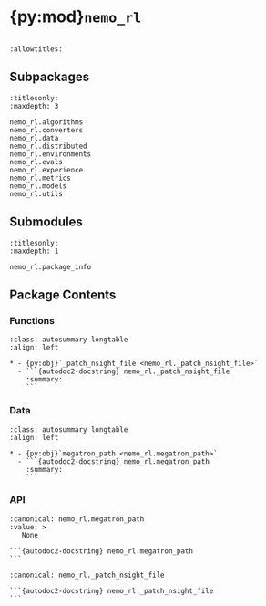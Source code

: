 # {py:mod}`nemo_rl`

```{py:module} nemo_rl
```

```{autodoc2-docstring} nemo_rl
:allowtitles:
```

## Subpackages

```{toctree}
:titlesonly:
:maxdepth: 3

nemo_rl.algorithms
nemo_rl.converters
nemo_rl.data
nemo_rl.distributed
nemo_rl.environments
nemo_rl.evals
nemo_rl.experience
nemo_rl.metrics
nemo_rl.models
nemo_rl.utils
```

## Submodules

```{toctree}
:titlesonly:
:maxdepth: 1

nemo_rl.package_info
```

## Package Contents

### Functions

````{list-table}
:class: autosummary longtable
:align: left

* - {py:obj}`_patch_nsight_file <nemo_rl._patch_nsight_file>`
  - ```{autodoc2-docstring} nemo_rl._patch_nsight_file
    :summary:
    ```
````

### Data

````{list-table}
:class: autosummary longtable
:align: left

* - {py:obj}`megatron_path <nemo_rl.megatron_path>`
  - ```{autodoc2-docstring} nemo_rl.megatron_path
    :summary:
    ```
````

### API

````{py:data} megatron_path
:canonical: nemo_rl.megatron_path
:value: >
   None

```{autodoc2-docstring} nemo_rl.megatron_path
```

````

````{py:function} _patch_nsight_file()
:canonical: nemo_rl._patch_nsight_file

```{autodoc2-docstring} nemo_rl._patch_nsight_file
```
````
